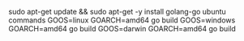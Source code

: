 sudo apt-get update && sudo apt-get -y install golang-go 
ubuntu commands
    GOOS=linux GOARCH=amd64 go build
    GOOS=windows GOARCH=amd64 go build
    GOOS=darwin GOARCH=amd64 go build